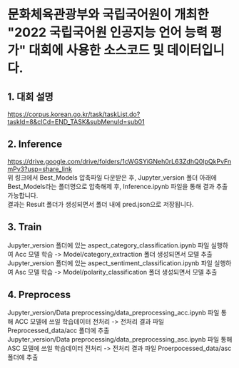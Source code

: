# 문화체육관광부와 국립국어원이 개최한 "2022 국립국어원 인공지능 언어 능력 평가" 대회에 사용한 소스코드 및 데이터입니다.<br/>

## 1. 대회 설명
https://corpus.korean.go.kr/task/taskList.do?taskId=8&clCd=END_TASK&subMenuId=sub01
<br/>

## 2. Inference
https://drive.google.com/drive/folders/1cWGSYiGNeh0rL63ZdhQ0IpQkPvFnmPv3?usp=share_link <br/>
위 링크에서 Best_Models 압축파일 다운받은 후, Jupyter_version 폴더 아래에 Best_Models라는 폴더명으로 압축해제 후, Inference.ipynb 파일을 통해 결과 추출 가능합니다.<br/>
결과는 Result 폴더가 생성되면서 폴더 내에 pred.json으로 저장됩니다.

## 3. Train
Jupyter_version 폴더에 있는 aspect_category_classification.ipynb 파일 실행하여 Acc 모델 학습 -> Model/category_extraction 폴더 생성되면서 모델 추출<br/>
Jupyter_version 폴더에 있는 aspect_sentiment_classification.ipynb 파일 실행하여 Asc 모델 학습 -> Model/polarity_classification 폴더 생성되면서 모델 추출<br/>

## 4. Preprocess
Jupyter_version/Data preprocessing/data_preprocessing_acc.ipynb 파일 통해 ACC 모델에 쓰일 학습데이터 전처리 -> 전처리 결과 파일 Preprocessed_data/acc 폴더에 추출<br/>
Jupyter_version/Data preprocessing/data_preprocessing_asc.ipynb 파일 통해 ASC 모델에 쓰일 학습데이터 전처리 -> 전처리 결과 파일 Proerpocessed_data/asc 폴더에 추출<br/>
